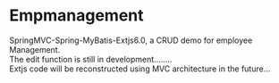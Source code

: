 # Empmanagement
SpringMVC-Spring-MyBatis-Extjs6.0, a CRUD demo for employee Management. <br/>
The edit function is still in development........<br/>
Extjs code will be reconstructed using MVC architecture in the future...
